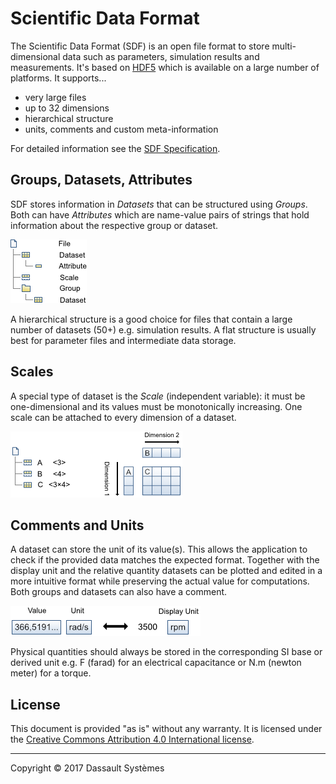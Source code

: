 # Scientific Data Format

The Scientific Data Format (SDF) is an open file format to store multi-dimensional
data such as parameters, simulation results and measurements. It's based on
[HDF5](https://www.hdfgroup.org/hdf5/) which is available on a large number of
platforms. It supports...

- very large files
- up to 32 dimensions
- hierarchical structure
- units, comments and custom meta-information

For detailed information see the [SDF Specification](specification.md).


## Groups, Datasets, Attributes

SDF stores information in *Datasets* that can be structured using *Groups*. Both can
have *Attributes* which are name-value pairs of strings that hold information
about the respective group or dataset.

![Tree structure](images/tree_structure.png)

A hierarchical structure is a good choice for files that contain a large number
of datasets (50+) e.g. simulation results. A flat structure is usually best for
parameter files and intermediate data storage.


## Scales

A special type of dataset is the *Scale* (independent variable): it must be
one-dimensional and its values must be monotonically increasing. One scale can
be attached to every dimension of a dataset.

![Scales and dimension](images/dimensions.png)


## Comments and Units

A dataset can store the unit of its value(s). This allows the application to
check if the provided data matches the expected format. Together with the
display unit and the relative quantity datasets can be plotted and edited in a
more intuitive format while preserving the actual value for computations. Both
groups and datasets can also have a comment.

![Display units](images/display_units.png)

Physical quantities should always be stored in the corresponding SI base or
derived unit e.g. F (farad) for an electrical capacitance or N.m (newton meter)
for a torque.


## License

This document is provided "as is" without any warranty. It is licensed under the
[Creative Commons Attribution 4.0 International license](https://creativecommons.org/licenses/by-sa/4.0/).

----------------------------------------------

Copyright &copy; 2017 Dassault Syst&egrave;mes
